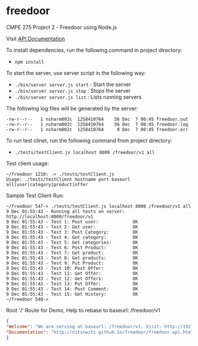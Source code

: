 freedoor
========

CMPE 275 Project 2 - Freedoor using Node.js

Visit [API Documentation](http://nitsnwits.github.io/freedoor/freedoor-api.html)

To install dependencies, run the following command in project directory:
- `npm install`

To start the server, use server script in the following way:
- `./bin/server server.js start` : Start the server
- `./bin/server server.js stop`  : Stops the server
- `./bin/server server.js list`  : Lists running servers

The following log files will be generated by the server:
```
-rw-r--r--   1 nsharm002c  1258410764    56 Dec  7 00:45 freedoor.out
-rw-r--r--   1 nsharm002c  1258410764    56 Dec  7 00:45 freedoor.log
-rw-r--r--   1 nsharm002c  1258410764     0 Dec  7 00:45 freedoor.err
```

To run test clinet, run the following command from project directory:
- `./tests/testClient.js localhost 8000 /freedoor/v1 all`

Test client usage:
```
~/freedoor 1210: -> ./tests/testClient.js 
Usage: ./tests/testClient hostname port baseurl all|user|category|product|offer
```

Sample Test Client Run:
```
~/freedoor 547-> ./tests/testClient.js localhost 8000 /freedoor/v1 all
9 Dec 01:55:43 - Running all tests on server: http://localhost:8000/freedoor/v1
9 Dec 01:55:43 - Test 1: Post user: 			OK
9 Dec 01:55:43 - Test 2: Get user: 			    OK
9 Dec 01:55:43 - Test 3: Post Category: 		OK
9 Dec 01:55:43 - Test 4: Get category: 			OK
9 Dec 01:55:43 - Test 5: Get categories: 		OK
9 Dec 01:55:43 - Test 6: Post Product: 			OK
9 Dec 01:55:43 - Test 7: Get product: 			OK
9 Dec 01:55:43 - Test 8: Get products: 			OK
9 Dec 01:55:43 - Test 9: Put Product: 			OK
9 Dec 01:55:43 - Test 10: Post Offer: 			OK
9 Dec 01:55:43 - Test 11: Get Offer: 			OK
9 Dec 01:55:43 - Test 12: Get Offers: 			OK
9 Dec 01:55:43 - Test 13: Put Offer: 			OK
9 Dec 01:55:43 - Test 14: Post Comment: 		OK
9 Dec 01:55:43 - Test 15: Get History: 			OK
~/freedoor 548-> 
```

Root '/' Route for Demo, Help to rebase to baseurl: /freedoor/v1
```json
{
"Welcome": "We are serving at baseurl: /freedoor/v1. Visit: http://192.168.4.250:8000/freedoor/v1",
"Documentation": "http://nitsnwits.github.io/freedoor/freedoor-api.html"
}
```

